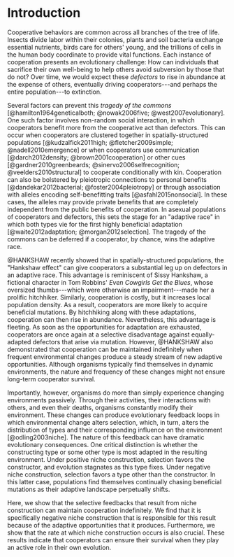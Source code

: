 
# Introduction

Cooperative behaviors are common across all branches of the tree of life.
Insects divide labor within their colonies, plants and soil bacteria exchange essential nutrients, birds care for others' young, and the trillions of cells in the human body coordinate to provide vital functions.
Each instance of cooperation presents an evolutionary challenge: How can individuals that sacrifice their own well-being to help others avoid subversion by those that do not? Over time, we would expect these *defectors* to rise in abundance at the expense of others, eventually driving cooperators---and perhaps the entire population---to extinction.

Several factors can prevent this *tragedy of the commons* [@hamilton1964geneticalboth; @nowak2006five; @west2007evolutionary].
One such factor involves non-random social interaction, in which cooperators benefit more from the cooperative act than defectors.
This can occur when cooperators are clustered together in spatially-structured populations [@kudzalfick2011high; @fletcher2009simple; @nadell2010emergence] or when cooperators use communication [@darch2012density; @brown2001cooperation] or other cues [@gardner2010greenbeards; @sinervo2006selfrecognition; @veelders2010structural] to cooperate conditionally with kin.
Cooperation can also be bolstered by pleiotropic connections to personal benefits [@dandekar2012bacterial; @foster2004pleiotropy] or through association with alleles encoding self-benefitting traits [@asfahl2015nonsocial].
In these cases, the alleles may provide private benefits that are completely independent from the public benefits of cooperation.
In asexual populations of cooperators and defectors, this sets the stage for an "adaptive race" in which both types vie for the first highly beneficial adaptation [@waite2012adaptation; @morgan2012selection].
The tragedy of the commons can be deferred if a cooperator, by chance, wins the adaptive race.

@HANKSHAW recently showed that in spatially-structured populations, the "Hankshaw effect" can give cooperators a substantial leg up on defectors in an adaptive race.
This advantage is reminiscent of Sissy Hankshaw, a fictional character in Tom Robbins' *Even Cowgirls Get the Blues*, whose oversized thumbs---which were otherwise an impairment---made her a prolific hitchhiker.
Similarly, cooperation is costly, but it increases local population density.
As a result, cooperators are more likely to acquire beneficial mutations.
By hitchhiking along with these adaptations, cooperation can then rise in abundance.
Nevertheless, this advantage is fleeting.
As soon as the opportunities for adaptation are exhausted, cooperators are once again at a selective disadvantage against equally-adapted defectors that arise via mutation.
However, @HANKSHAW also demonstrated that cooperation can be maintained indefinitely when frequent environmental changes produce a steady stream of new adaptive opportunities.
Although organisms typically find themselves in dynamic environments, the nature and frequency of these changes might not ensure long-term cooperator survival.

Importantly, however, organisms do more than simply experience changing environments passively.
Through their activities, their interactions with others, and even their deaths, organisms constantly modify their environment.
These changes can produce evolutionary feedback loops in which environmental change alters selection, which, in turn, alters the distribution of types and their corresponding influence on the environment [@odling2003niche].
The nature of this feedback can have dramatic evolutionary consequences.
One critical distinction is whether the constructing type or some other type is most adapted in the resulting environment.
Under positive niche construction, selection favors the constructor, and evolution stagnates as this type fixes.
Under negative niche construction, selection favors a type other than the constructor.
In this latter case, populations find themselves continually chasing beneficial mutations as their adaptive landscape perpetually shifts.

Here, we show that the selective feedbacks that result from niche construction can maintain cooperation indefinitely.
We find that it is specifically negative niche construction that is responsible for this result because of the adaptive opportunities that it produces.
Furthermore, we show that the rate at which niche construction occurs is also crucial.
These results indicate that cooperators can ensure their survival when they play an active role in their own evolution.

